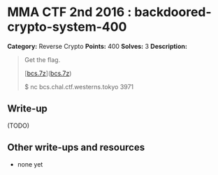# MMA CTF 2nd 2016 : backdoored-crypto-system-400

**Category:** Reverse Crypto
**Points:** 400
**Solves:** 3
**Description:**

> Get the flag.
> 
> 
> [[bcs.7z](./bcs.7z)]([bcs.7z](./bcs.7z))
> 
> 
> $ nc bcs.chal.ctf.westerns.tokyo 3971


## Write-up

(TODO)

## Other write-ups and resources

* none yet
